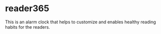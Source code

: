 # reader365
This is an alarm clock that helps to customize and enables healthy reading habits for the readers. 
